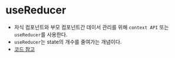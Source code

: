 # useReducer 

* 자식 컴포넌트와 부모 컴포넌트간 데이서 관리를 위해 `context API` 또는 `useReducer`를 사용한다.
* `useReducer`는 state의 개수를 줄여가는 개념이다.
* [코드 참고](./TicTacToe.jsx)

